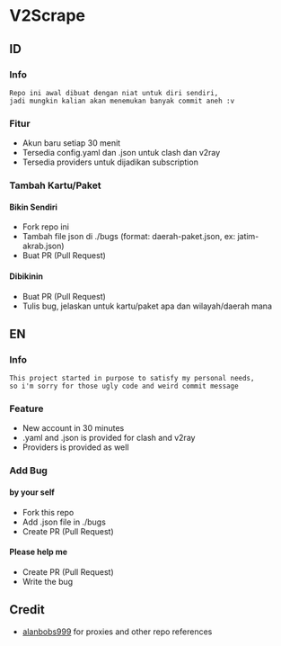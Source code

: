 # V2Scrape

## ID

### Info

```
Repo ini awal dibuat dengan niat untuk diri sendiri,
jadi mungkin kalian akan menemukan banyak commit aneh :v

```

### Fitur

- Akun baru setiap 30 menit
- Tersedia config.yaml dan .json untuk clash dan v2ray
- Tersedia providers untuk dijadikan subscription

### Tambah Kartu/Paket

#### Bikin Sendiri

- Fork repo ini
- Tambah file json di ./bugs (format: daerah-paket.json, ex: jatim-akrab.json)
- Buat PR (Pull Request)

#### Dibikinin

- Buat PR (Pull Request)
- Tulis bug, jelaskan untuk kartu/paket apa dan wilayah/daerah mana

## EN

### Info

```
This project started in purpose to satisfy my personal needs,
so i'm sorry for those ugly code and weird commit message
```

### Feature

- New account in 30 minutes
- .yaml and .json is provided for clash and v2ray
- Providers is provided as well

### Add Bug

#### by your self

- Fork this repo
- Add .json file in ./bugs
- Create PR (Pull Request)

#### Please help me

- Create PR (Pull Request)
- Write the bug

## Credit

- [alanbobs999](https://github.com/alanbobs999/TopFreeProxies) for proxies and other repo references
